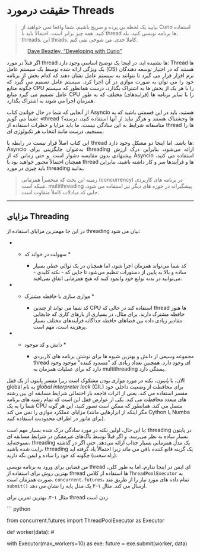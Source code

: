 # حقیقت درمورد Threads

> بیایید یک لحظه بی پرده و صریح باشیم، شما واقعا نمی خواهید از Curio استفاده کنید. همه چیز برابر است. احتمالا باید با thread ها برنامه نویسی کنید. بله، threads. این thrads. کاملا جدی. من شوخی نمی کنم.
>
> &nbsp;&nbsp;&nbsp; [Dave Beazley, “Developing with Curio”](https://oreil.ly/oXJaC)


<p style='text-align: justify;'>
    اگر قبلاً در مورد thread ها نشنیده اید، در اینجا یک توضیح اساسی وجود دارد: Thread ها یک ویژگی ارائه شده توسط یک سیستم عامل (OS) هستند که در اختیار توسعه دهندگان نرم افزار قرار می گیرد تا بتوانند به سیستم عامل نشان دهند که کدام بخش از برنامه خود را می توان به صورت موازی در آن اجرا کرد. سیستم عامل تصمیم می گیرد که چگونه منابع CPU را با هر یک از بخش ها به اشتراک بگذارد، درست همانطور که سیستم عامل تصمیم می گیرد منابع CPU را با سایر برنامه ها (فرایندهای) مختلف که به طور همزمان اجرا می شوند به اشتراک بگذارد.
</p>

<p style='text-align: justify;'>
    از آنجایی که شما در حال خواندن کتاب Asyncio هستید، باید در این قسمتی باشید که به شما می گویم: «thread ها وحشتناک هستند و هرگز نباید از آنها استفاده کنید، درسته؟ متاسفانه شرایط به این سادگی نیست. ما باید مزایا و خطرات استفاده از thread ها را بسنجیم، درست مانند انتخاب هر تکنولوژی ای.
</p>

<p style='text-align: justify;'>
    این کتاب اصلاً قرار نیست در رابطه با thread ها باشد. اما اینجا دو مشکل وجود دارد: Asyncio به‌عنوان جایگزینی برای threading ارائه می‌شود، بنابراین درک ارزش پیشنهادی بدون مقایسه دشوار است. و حتی زمانی که از Asyncio استفاده می کنید، همچنان احتمالاً مجبور خواهید بود با thread ها و فرآیندها سر و کار داشته باشید، بنابراین باید چیزی در مورد threading بدانید.
</p>

> زمینه این بحث که منحصراً همزمانی (concurrency) در برنامه های کاربردی شبکه است. multithreading پیشگیرانه در حوزه های دیگر نیز استفاده می شود، جایی که مبادلات کاملاً متفاوت است.

<hr>

## مزایای Threading

در این جا مهمترین مزایای استفاده از threading بیان می شود:

- * سهولت در خواند کد *

    - کد شما می‌تواند همزمان اجرا شود، اما همچنان در یک توالی خطی بسیار ساده و بالا به پایین از دستورات تنظیم می‌شود تا جایی که - نکته کلیدی - می‌توانید در بدنه توابع خود وانمود کنید که هیچ همزمانی اتفاق نمی‌افتد.
 
- * موازی سازی با حافظه مشترک *

    - کد شما می تواند از چندین CPU استفاده کند در حالی که thread ها هنوز حافظه مشترک دارند. برای مثال، در بسیاری از بارهای کاری که جابجایی مقادیر زیادی داده بین فضاهای حافظه جداگانه فرآیندهای مختلف بسیار پرهزینه است، مهم است.

- * دانش و کد موجود *

    - مجموعه وسیعی از دانش و بهترین شیوه ها برای نوشتن برنامه های کاربردی thread ای وجود دارد. همچنین تعداد زیادی کد "مسدود کننده" موجود وجود دارد که برای عملیات همزمان به multithreading بستگی دارد.

الان، با <i>پایتون</i>، نکته در مورد موازی بودن مشکوک است زیرا مفسر پایتون از یک قفل global به نام <i>global interpreter lock</i> (GIL) برای محافظت از وضعیت داخلی خود مفسر استفاده می کند. یعنی از اثرات فاجعه بار احتمالی شرایط مسابقه ای بین رشته های متعدد محافظت می کند. یکی از عوارض قفل این است که تمام رشته های برنامه شما را به یک CPU متصل می کند. همانطور که ممکن است تصور کنید، این هر گونه مزایای عملکرد موازی را نفی می کند (مگر اینکه از ابزارهایی مانند Cython یا Numba برای مانور در اطراف محدودیت استفاده کنید).

با این حال، اولین نکته در مورد سادگی درک شده بسیار مهم است: threading در پایتون بسیار ساده به نظر می‌رسد، و اگر قبلاً توسط باگ‌های غیرممکن در شرایط مسابقه ای نسوخته‌اید، threading یک مدل همزمانی بسیار جذاب ارائه می‌دهد. حتی اگر در گذشته رایت شده باشید، threading یک گزینه قانع کننده باقی می ماند زیرا احتمالاً یاد گرفته اید (راه سخت) چگونه کد خود را ساده و ایمن نگه دارید.

من فضایی برای ورود به برنامه نویسی thread ای ایمن در اینجا ندارم، اما به طور کلی، بهترین روش برای استفاده از thread ها استفاده از کلاس <code>ThreadPoolExecutor</code> به صورت همزمان است. <code>concurrent.futures</code>، تمام داده های مورد نیاز را از طریق متد <code>submit()</code> ارسال می کند. مثال ۱-۲ یک مدل پایه را نشان می دهد.

مثال ۱-۲. بهترین تمرین برای thread  زدن است

‍‍``` python

from concurrent.futures import ThreadPoolExecutor as Executor

def worker(data):
    # <process the data>

with Executor(max_workers=10) as exe:
    future = exe.submit(worker, data)

```
